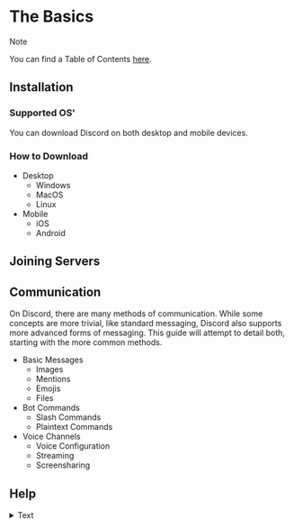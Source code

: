 # The Basics
> [!NOTE]
> You can find a Table of Contents [here](SUMMARY.md).
## Installation
### Supported OS'
You can download Discord on both desktop and mobile devices. 
### How to Download
- Desktop
  - Windows
  - MacOS
  - Linux
- Mobile
  - iOS
  - Android
## Joining Servers

## Communication
On Discord, there are many methods of communication. While some concepts are more trivial, like standard messaging, Discord also supports more advanced forms of messaging. This guide will attempt to detail both, starting with the more common methods.
- Basic Messages
  - Images
  - Mentions
  - Emojis
  - Files
- Bot Commands
  - Slash Commands
  - Plaintext Commands
- Voice Channels
  - Voice Configuration
  - Streaming
  - Screensharing
## Help
<details>
  <summary>Text</summary>
  Text
</details>
